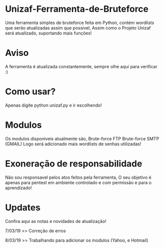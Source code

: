 # Unizaf-Ferramenta-de-Bruteforce
Uma ferramenta simples de bruteforce feita em Python, contém wordlists que serão atualizadas assim que possivel, Assim como o Projeto Unizaf será atualizado, suportando mais funções!

# Aviso
A ferramenta é atualizada constantemente, sempre olhe aqui para verificar :)

# Como usar?
Apenas digite python unizaf.py e ir escolhendo!

# Modulos
Os modulos disponiveis atualmente são, 
Brute-force FTP
Brute-force SMTP (GMAIL)
Logo será adicionado mais wordlists de senhas utilizadas!

# Exoneração de responsabilidade
Não sou responsavel pelos atos feitos pela ferramenta, O seu objetivo é apenas para pentest em ambiente controlado e com permissão
e para o aprendizado!

# Updates
Confira aqui as notas e novidades de atualização!

7/03/19 >> Correção de erros 

8/03/19 >> Trabalhando para adicionar os modulos (Yahoo, e Hotmail)

